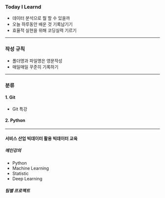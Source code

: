 ### Today I Learnd
- 데이터 분석으로 뭘 할 수 있을까 
- 오늘 하루동안 배운 것 기록남기기 
- 효율적 실현을 위해 코딩실력 기르기 

---
### 작성 규칙 
- 폴더명과 파일명은 영문작성 
- 매일매일 꾸준히 기록하기 
---
### 분류
#### 1. Git
- Git 특강

#### 2. Python
---
#### 서비스 산업 빅데이터 활용 빅데이터 교육 

##### 메인강의
- Python
- Machine Learning
- Statistic
- Deep Learning 

##### 팀별 프로젝트


